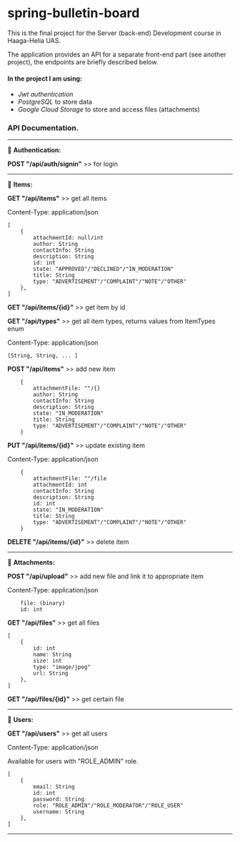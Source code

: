# spring-bulletin-board

This is the final project for the Server (back-end) Development course in Haaga-Helia UAS.

The application provides an API for a separate front-end part (see another project), the endpoints are briefly described below.


#### In the project I am using:  
* *Jwt authentication*
* *PostgreSQL* to store data 
* *Google Cloud Storage* to store and access files (attachments)



### API Documentation. 

<hr />

:page_facing_up: **Authentication:**

**POST "/api/auth/signin"** >> for login

<hr />

:page_facing_up:  **Items:**

**GET "/api/items"** >> get all items

Content-Type: application/json
```
[
    {
        attachmentId: null/int
        author: String
        contactInfo: String
        description: String
        id: int
        state: "APPROVED"/"DECLINED"/"IN_MODERATION"
        title: String
        type: "ADVERTISEMENT"/"COMPLAINT"/"NOTE"/"OTHER"
    }, 
]
```

**GET "/api/items/{id}"** >> get item by id 

**GET "/api/types"** >> get all item types, returns values from ItemTypes enum

Content-Type: application/json

`[String, String, ... ]`


**POST "/api/items"** >> add new item

```
    {
        attachmentFile: ""/{}
        author: String
        contactInfo: String
        description: String
        state: "IN_MODERATION"
        title: String
        type: "ADVERTISEMENT"/"COMPLAINT"/"NOTE"/"OTHER"
    }
```

**PUT "/api/items/{id}"** >> update existing item

Content-Type: application/json

```
    {
        attachmentFile: ""/file
        attachmentId: int
        contactInfo: String
        description: String
        id: int
        state: "IN_MODERATION"
        title: String
        type: "ADVERTISEMENT"/"COMPLAINT"/"NOTE"/"OTHER"
    }
```

**DELETE "/api/items/{id}"** >> delete item

<hr />

:page_facing_up:  **Attachments:**

**POST "/api/upload"** >> add new file and link it to appropriate item

Content-Type: application/json
```
    file: (binary)
    id: int
```


**GET "/api/files"** >> get all files

```
[
    {
        id: int
        name: String
        size: int
        type: "image/jpeg"
        url: String
    }, 
]
```

**GET "/api/files/{id}"** >> get certain file

<hr />

:page_facing_up:  **Users:**

**GET "/api/users"** >> get all users 

Content-Type: application/json

Available for users with "ROLE_ADMIN" role.
```
[
    {
        email: String
        id: int
        password: String
        role: "ROLE_ADMIN"/"ROLE_MODERATOR"/"ROLE_USER"
        username: String
    }, 
]
```
<hr />